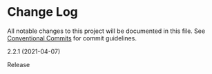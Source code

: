 # Change Log

All notable changes to this project will be documented in this file. See [Conventional Commits](https://www.conventionalcommits.org/en/v1.0.0/#specification) for commit guidelines.

2.2.1 (2021-04-07)

Release

